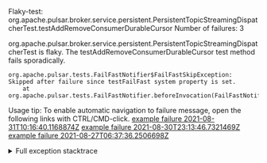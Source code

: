         
Flaky-test: org.apache.pulsar.broker.service.persistent.PersistentTopicStreamingDispatcherTest.testAddRemoveConsumerDurableCursor
Number of failures: 3

org.apache.pulsar.broker.service.persistent.PersistentTopicStreamingDispatcherTest is flaky. The testAddRemoveConsumerDurableCursor test method fails sporadically.

```
org.apache.pulsar.tests.FailFastNotifier$FailFastSkipException: Skipped after failure since testFailFast system property is set.
	at org.apache.pulsar.tests.FailFastNotifier.beforeInvocation(FailFastNotifier.java:88)

```

Usage tip: To enable automatic navigation to failure message, open the following links with CTRL/CMD-click.
[example failure 2021-08-31T10:16:40.1168874Z](https://github.com/apache/pulsar/runs/3471501156?check_suite_focus=true#step:10:1669)
[example failure 2021-08-30T23:13:46.7321469Z](https://github.com/apache/pulsar/runs/3467152431?check_suite_focus=true#step:9:943)
[example failure 2021-08-27T06:37:36.2506698Z](https://github.com/apache/pulsar/runs/3440411059?check_suite_focus=true#step:9:2865)


<details>
<summary>Full exception stacktrace</summary>
<code><pre>
org.apache.pulsar.tests.FailFastNotifier$FailFastSkipException: Skipped after failure since testFailFast system property is set.
	at org.apache.pulsar.tests.FailFastNotifier.beforeInvocation(FailFastNotifier.java:88)

</pre></code>
</details>

